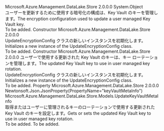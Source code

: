 <Type Name="UpdateEncryptionConfig" FullName="Microsoft.Azure.Management.DataLake.Store.Models.UpdateEncryptionConfig">
  <TypeSignature Language="C#" Value="public class UpdateEncryptionConfig" />
  <TypeSignature Language="ILAsm" Value=".class public auto ansi beforefieldinit UpdateEncryptionConfig extends System.Object" />
  <TypeSignature Language="DocId" Value="T:Microsoft.Azure.Management.DataLake.Store.Models.UpdateEncryptionConfig" />
  <TypeSignature Language="VB.NET" Value="Public Class UpdateEncryptionConfig" />
  <TypeSignature Language="F#" Value="type UpdateEncryptionConfig = class" />
  <AssemblyInfo>
    <AssemblyName>Microsoft.Azure.Management.DataLake.Store</AssemblyName>
    <AssemblyVersion>2.0.0.0</AssemblyVersion>
  </AssemblyInfo>
  <Base>
    <BaseTypeName>System.Object</BaseTypeName>
  </Base>
  <Interfaces />
  <Docs>
    <summary>
            <span data-ttu-id="11bb1-101">ユーザーを更新するために使用する暗号化の構成は、Key Vault のキーを管理します。</span><span class="sxs-lookup"><span data-stu-id="11bb1-101">The encryption configuration used to update a user managed Key Vault key.</span></span>
            </summary>
    <remarks>To be added.</remarks>
  </Docs>
  <Members>
    <Member MemberName=".ctor">
      <MemberSignature Language="C#" Value="public UpdateEncryptionConfig ();" />
      <MemberSignature Language="ILAsm" Value=".method public hidebysig specialname rtspecialname instance void .ctor() cil managed" />
      <MemberSignature Language="DocId" Value="M:Microsoft.Azure.Management.DataLake.Store.Models.UpdateEncryptionConfig.#ctor" />
      <MemberSignature Language="VB.NET" Value="Public Sub New ()" />
      <MemberType>Constructor</MemberType>
      <AssemblyInfo>
        <AssemblyName>Microsoft.Azure.Management.DataLake.Store</AssemblyName>
        <AssemblyVersion>2.0.0.0</AssemblyVersion>
      </AssemblyInfo>
      <Parameters />
      <Docs>
        <summary>
            <span data-ttu-id="11bb1-102">UpdateEncryptionConfig クラスの新しいインスタンスを初期化します。</span><span class="sxs-lookup"><span data-stu-id="11bb1-102">Initializes a new instance of the UpdateEncryptionConfig class.</span></span>
            </summary>
        <remarks>To be added.</remarks>
      </Docs>
    </Member>
    <Member MemberName=".ctor">
      <MemberSignature Language="C#" Value="public UpdateEncryptionConfig (Microsoft.Azure.Management.DataLake.Store.Models.UpdateKeyVaultMetaInfo keyVaultMetaInfo = null);" />
      <MemberSignature Language="ILAsm" Value=".method public hidebysig specialname rtspecialname instance void .ctor(class Microsoft.Azure.Management.DataLake.Store.Models.UpdateKeyVaultMetaInfo keyVaultMetaInfo) cil managed" />
      <MemberSignature Language="DocId" Value="M:Microsoft.Azure.Management.DataLake.Store.Models.UpdateEncryptionConfig.#ctor(Microsoft.Azure.Management.DataLake.Store.Models.UpdateKeyVaultMetaInfo)" />
      <MemberSignature Language="VB.NET" Value="Public Sub New (Optional keyVaultMetaInfo As UpdateKeyVaultMetaInfo = null)" />
      <MemberSignature Language="F#" Value="new Microsoft.Azure.Management.DataLake.Store.Models.UpdateEncryptionConfig : Microsoft.Azure.Management.DataLake.Store.Models.UpdateKeyVaultMetaInfo -&gt; Microsoft.Azure.Management.DataLake.Store.Models.UpdateEncryptionConfig" Usage="new Microsoft.Azure.Management.DataLake.Store.Models.UpdateEncryptionConfig keyVaultMetaInfo" />
      <MemberType>Constructor</MemberType>
      <AssemblyInfo>
        <AssemblyName>Microsoft.Azure.Management.DataLake.Store</AssemblyName>
        <AssemblyVersion>2.0.0.0</AssemblyVersion>
      </AssemblyInfo>
      <Parameters>
        <Parameter Name="keyVaultMetaInfo" Type="Microsoft.Azure.Management.DataLake.Store.Models.UpdateKeyVaultMetaInfo" />
      </Parameters>
      <Docs>
        <param name="keyVaultMetaInfo"><span data-ttu-id="11bb1-103">ユーザーで使用する更新された Key Vault のキーは、キー ローテーションを管理します。</span><span class="sxs-lookup"><span data-stu-id="11bb1-103">The updated Key Vault key to use in user managed key rotation.</span></span></param>
        <summary>
            <span data-ttu-id="11bb1-104">UpdateEncryptionConfig クラスの新しいインスタンスを初期化します。</span><span class="sxs-lookup"><span data-stu-id="11bb1-104">Initializes a new instance of the UpdateEncryptionConfig class.</span></span>
            </summary>
        <remarks>To be added.</remarks>
      </Docs>
    </Member>
    <Member MemberName="KeyVaultMetaInfo">
      <MemberSignature Language="C#" Value="public Microsoft.Azure.Management.DataLake.Store.Models.UpdateKeyVaultMetaInfo KeyVaultMetaInfo { get; set; }" />
      <MemberSignature Language="ILAsm" Value=".property instance class Microsoft.Azure.Management.DataLake.Store.Models.UpdateKeyVaultMetaInfo KeyVaultMetaInfo" />
      <MemberSignature Language="DocId" Value="P:Microsoft.Azure.Management.DataLake.Store.Models.UpdateEncryptionConfig.KeyVaultMetaInfo" />
      <MemberSignature Language="VB.NET" Value="Public Property KeyVaultMetaInfo As UpdateKeyVaultMetaInfo" />
      <MemberSignature Language="F#" Value="member this.KeyVaultMetaInfo : Microsoft.Azure.Management.DataLake.Store.Models.UpdateKeyVaultMetaInfo with get, set" Usage="Microsoft.Azure.Management.DataLake.Store.Models.UpdateEncryptionConfig.KeyVaultMetaInfo" />
      <MemberType>Property</MemberType>
      <AssemblyInfo>
        <AssemblyName>Microsoft.Azure.Management.DataLake.Store</AssemblyName>
        <AssemblyVersion>2.0.0.0</AssemblyVersion>
      </AssemblyInfo>
      <Attributes>
        <Attribute>
          <AttributeName>Newtonsoft.Json.JsonProperty(PropertyName="keyVaultMetaInfo")</AttributeName>
        </Attribute>
      </Attributes>
      <ReturnValue>
        <ReturnType>Microsoft.Azure.Management.DataLake.Store.Models.UpdateKeyVaultMetaInfo</ReturnType>
      </ReturnValue>
      <Docs>
        <summary>
            <span data-ttu-id="11bb1-105">取得またはユーザーに管理されるキーのローテーションで使用する更新された Key Vault のキーを設定します。</span><span class="sxs-lookup"><span data-stu-id="11bb1-105">Gets or sets the updated Key Vault key to use in user managed key rotation.</span></span>
            </summary>
        <value>To be added.</value>
        <remarks>To be added.</remarks>
      </Docs>
    </Member>
  </Members>
</Type>